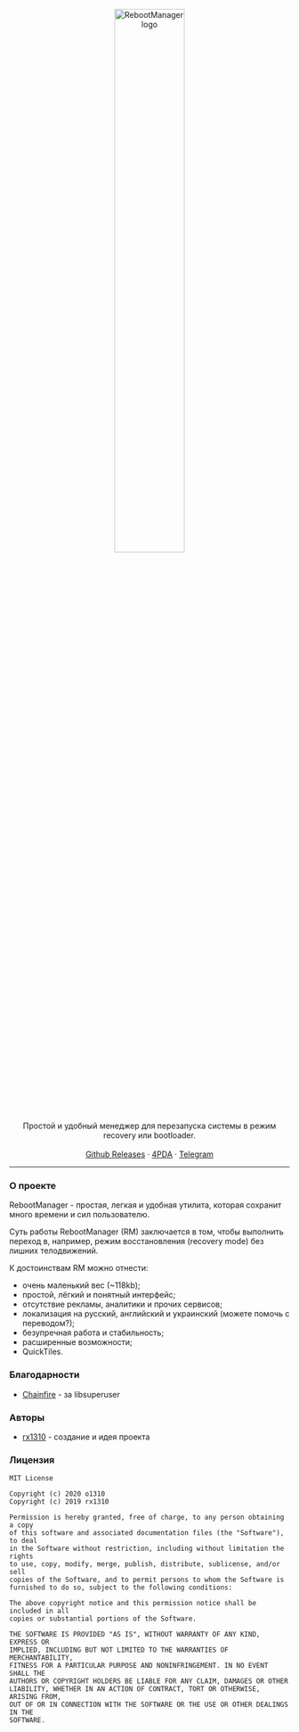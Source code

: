 <p align="center">
  <a href="https://o1310.github.io">
    <img src="https://github.com/o1310/RebootManager/blob/master/app-logo.png?raw=true" alt="RebootManager logo" width="50%">
  </a>
</p>
<br>
<p align="center">Простой и удобный менеджер для перезапуска системы в режим recovery или bootloader.
  <br><br>
  <a href="https://git.io/JfwlG">Github Releases</a> · <a href="https://4pda.ru/forum/index.php?showtopic=942423">4PDA</a> · <a href="https://t.me/o1310">Telegram</a>
</p>

---

### О проекте
RebootManager - простая, легкая и удобная утилита, которая сохранит много времени и сил пользователю.

Суть работы RebootManager (RM) заключается в том, чтобы выполнить переход в, например, режим восстановления (recovery mode) без лишних телодвижений.

К достоинствам RM можно отнести:

- очень маленький вес (~118kb);
- простой, лёгкий и понятный интерфейс;
- отсутствие рекламы, аналитики и прочих сервисов;
- локализация на русский, английский и украинский (можете помочь с переводом?);
- безупречная работа и стабильность;
- расширенные возможности;
- QuickTiles.

### Благодарности
* [Chainfire](https://github.com/Chainfire/libsuperuser) - за libsuperuser

### Авторы
* [rx1310](https://github.com/rx1310) - создание и идея проекта

### Лицензия
```
MIT License

Copyright (c) 2020 o1310
Copyright (c) 2019 rx1310

Permission is hereby granted, free of charge, to any person obtaining a copy
of this software and associated documentation files (the "Software"), to deal
in the Software without restriction, including without limitation the rights
to use, copy, modify, merge, publish, distribute, sublicense, and/or sell
copies of the Software, and to permit persons to whom the Software is
furnished to do so, subject to the following conditions:

The above copyright notice and this permission notice shall be included in all
copies or substantial portions of the Software.

THE SOFTWARE IS PROVIDED "AS IS", WITHOUT WARRANTY OF ANY KIND, EXPRESS OR
IMPLIED, INCLUDING BUT NOT LIMITED TO THE WARRANTIES OF MERCHANTABILITY,
FITNESS FOR A PARTICULAR PURPOSE AND NONINFRINGEMENT. IN NO EVENT SHALL THE
AUTHORS OR COPYRIGHT HOLDERS BE LIABLE FOR ANY CLAIM, DAMAGES OR OTHER
LIABILITY, WHETHER IN AN ACTION OF CONTRACT, TORT OR OTHERWISE, ARISING FROM,
OUT OF OR IN CONNECTION WITH THE SOFTWARE OR THE USE OR OTHER DEALINGS IN THE
SOFTWARE.
```
